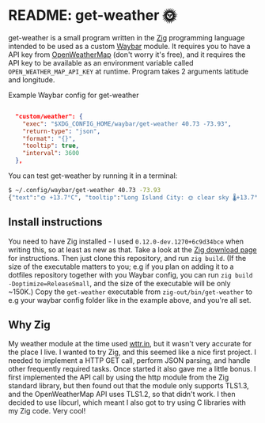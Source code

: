 # README: get-weather 🌞

get-weather is a small program written in the [Zig](https://ziglang.org)
programming language intended to be used as a custom
[Waybar](https://github.com/Alexays/Waybar) module. It requires you to have a
API key from [OpenWeatherMap](https://www.openweathermap.org) (don't worry it's
free), and it requires the API key to be available as an environment variable
called `OPEN_WEATHER_MAP_API_KEY` at runtime. Program takes 2 arguments
latitude and longitude.

Example Waybar config for get-weather

``` json

  "custom/weather": {
    "exec": "$XDG_CONFIG_HOME/waybar/get-weather 40.73 -73.93",
    "return-type": "json",
    "format": "{}",
    "tooltip": true,
    "interval": 3600
  },
```

You can test get-weather by running it in a terminal:

``` sh
$ ~/.config/waybar/get-weather 40.73 -73.93
{"text":"🌞 +13.7°C", "tooltip":"Long Island City: 🌞 clear sky 🌡️+13.7°C  🌬️ 2.6m/s"}
```

## Install instructions

You need to have Zig installed - I used `0.12.0-dev.1270+6c9d34bce` when
writing this, so at least as new as that. Take a look at the [Zig download
page](https://ziglang.org/download/) for instructions. Then just clone this
repository, and run `zig build`. (If the size of the executable matters to you;
e.g if you plan on adding it to a dotfiles repository together with you Waybar
config, you can run `zig build -Doptimize=ReleaseSmall`, and the size of the
executable will be only ~150K.) Copy the `get-weather` executable from
`zig-out/bin/get-weather` to e.g your waybar config folder like in the example
above, and you're all set.

## Why Zig

My weather module at the time used [wttr.in](https://wttr.in), but it wasn't
very accurate for the place I live. I wanted to try Zig, and this seemed like a
nice first project. I needed to implement a HTTP GET call, perform JSON
parsing, and handle other frequently required tasks. Once started it also gave
me a little bonus. I first implemented the API call by using the http module
from the Zig standard library, but then found out that the module only supports
TLS1.3, and the OpenWeatherMap API uses TLS1.2, so that didn't work. I then
decided to use libcurl, which meant I also got to try using C libraries with my
Zig code. Very cool!
